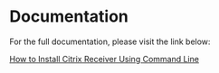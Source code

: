 # Documentation

For the full documentation, please visit the link below:

[How to Install Citrix Receiver Using Command Line](https://blog.wuibaille.fr/2024/05/how-to-install-citrix-receiver-using-command-line/)
